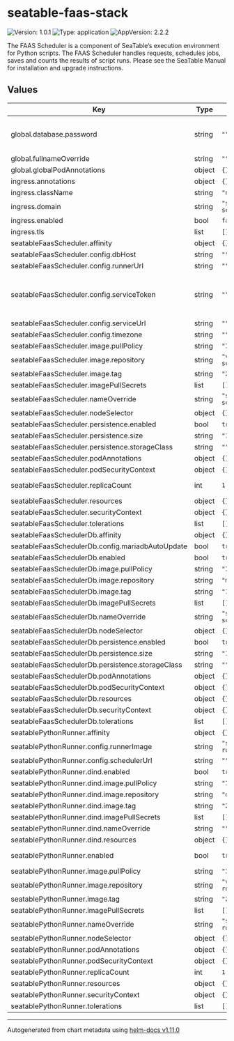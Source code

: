 # seatable-faas-stack

![Version: 1.0.1](https://img.shields.io/badge/Version-1.0.1-informational?style=flat-square) ![Type: application](https://img.shields.io/badge/Type-application-informational?style=flat-square) ![AppVersion: 2.2.2](https://img.shields.io/badge/AppVersion-2.2.2-informational?style=flat-square)

The FAAS Scheduler is a component of SeaTable’s execution environment for Python scripts. The FAAS Scheduler handles requests, schedules jobs, saves and counts the results of script runs. Please see the SeaTable Manual for installation and upgrade instructions.

## Values

| Key | Type | Default | Description |
|-----|------|---------|-------------|
| global.database.password | string | `""` | password for the seatable-faas-scheduler database, if database pod is not used, this is the database used in the scheduler to connect to your custom database |
| global.fullnameOverride | string | `""` |  |
| global.globalPodAnnotations | object | `{}` |  |
| ingress.annotations | object | `{}` |  |
| ingress.className | string | `"nginx"` |  |
| ingress.domain | string | `"seatable-faas-scheduler.example.com"` |  |
| ingress.enabled | bool | `false` |  |
| ingress.tls | list | `[]` |  |
| seatableFaasScheduler.affinity | object | `{}` |  |
| seatableFaasScheduler.config.dbHost | string | `""` | leave dbHost emtpy to use deployed pod |
| seatableFaasScheduler.config.runnerUrl | string | `""` | leave runnerUrl emtpy to use deployed pod |
| seatableFaasScheduler.config.serviceToken | string | `""` | base64 encoded passphrase string leave emtpy to let it autocreate get the created token from /opt/seatable-faas-scheduler/conf/seatable_faas_scheduler_settings.py afterwards |
| seatableFaasScheduler.config.serviceUrl | string | `""` | URL of your seatable server |
| seatableFaasScheduler.config.timezone | string | `""` | leave timezone empty for UTC |
| seatableFaasScheduler.image.pullPolicy | string | `"IfNotPresent"` |  |
| seatableFaasScheduler.image.repository | string | `"vqui/seatable-faas-scheduler"` | image to use |
| seatableFaasScheduler.image.tag | string | `"2.2.2"` |  |
| seatableFaasScheduler.imagePullSecrets | list | `[]` |  |
| seatableFaasScheduler.nameOverride | string | `"seatable-faas-scheduler"` |  |
| seatableFaasScheduler.nodeSelector | object | `{}` |  |
| seatableFaasScheduler.persistence.enabled | bool | `true` |  |
| seatableFaasScheduler.persistence.size | string | `"10Gi"` |  |
| seatableFaasScheduler.persistence.storageClass | string | `""` |  |
| seatableFaasScheduler.podAnnotations | object | `{}` |  |
| seatableFaasScheduler.podSecurityContext | object | `{}` |  |
| seatableFaasScheduler.replicaCount | int | `1` | how many scheduler are deployed behind the ingress (not tested in a production environment) |
| seatableFaasScheduler.resources | object | `{}` |  |
| seatableFaasScheduler.securityContext | object | `{}` |  |
| seatableFaasScheduler.tolerations | list | `[]` |  |
| seatableFaasSchedulerDb.affinity | object | `{}` |  |
| seatableFaasSchedulerDb.config.mariadbAutoUpdate | bool | `true` | use mariadb auto update feature |
| seatableFaasSchedulerDb.enabled | bool | `true` | disable if you use a different db |
| seatableFaasSchedulerDb.image.pullPolicy | string | `"IfNotPresent"` |  |
| seatableFaasSchedulerDb.image.repository | string | `"mariadb"` |  |
| seatableFaasSchedulerDb.image.tag | string | `"10.11"` |  |
| seatableFaasSchedulerDb.imagePullSecrets | list | `[]` |  |
| seatableFaasSchedulerDb.nameOverride | string | `"seatable-faas-scheduler-db"` |  |
| seatableFaasSchedulerDb.nodeSelector | object | `{}` |  |
| seatableFaasSchedulerDb.persistence.enabled | bool | `true` | enable persistence if needed |
| seatableFaasSchedulerDb.persistence.size | string | `"10Gi"` |  |
| seatableFaasSchedulerDb.persistence.storageClass | string | `""` |  |
| seatableFaasSchedulerDb.podAnnotations | object | `{}` |  |
| seatableFaasSchedulerDb.podSecurityContext | object | `{}` |  |
| seatableFaasSchedulerDb.resources | object | `{}` |  |
| seatableFaasSchedulerDb.securityContext | object | `{}` |  |
| seatableFaasSchedulerDb.tolerations | list | `[]` |  |
| seatablePythonRunner.affinity | object | `{}` |  |
| seatablePythonRunner.config.runnerImage | string | `"seatable/python-runner:latest"` | if you use a custom image, set it it here |
| seatablePythonRunner.config.schedulerUrl | string | `""` | leave schedulerUrl empty for deployed pod |
| seatablePythonRunner.dind.enabled | bool | `true` | leave this enabled if you are running in k8s |
| seatablePythonRunner.dind.image.pullPolicy | string | `"IfNotPresent"` |  |
| seatablePythonRunner.dind.image.repository | string | `"docker"` | set a different service image if needed |
| seatablePythonRunner.dind.image.tag | string | `"23.0.0-dind"` |  |
| seatablePythonRunner.dind.imagePullSecrets | list | `[]` |  |
| seatablePythonRunner.dind.nameOverride | string | `""` |  |
| seatablePythonRunner.dind.resources | object | `{}` |  |
| seatablePythonRunner.enabled | bool | `true` | disable if you use a different seatable-python-runner |
| seatablePythonRunner.image.pullPolicy | string | `"IfNotPresent"` |  |
| seatablePythonRunner.image.repository | string | `"vqui/seatable-python-runner"` |  |
| seatablePythonRunner.image.tag | string | `"2.0.5"` |  |
| seatablePythonRunner.imagePullSecrets | list | `[]` |  |
| seatablePythonRunner.nameOverride | string | `"seatable-python-runner"` |  |
| seatablePythonRunner.nodeSelector | object | `{}` |  |
| seatablePythonRunner.podAnnotations | object | `{}` |  |
| seatablePythonRunner.podSecurityContext | object | `{}` |  |
| seatablePythonRunner.replicaCount | int | `1` |  |
| seatablePythonRunner.resources | object | `{}` |  |
| seatablePythonRunner.securityContext | object | `{}` |  |
| seatablePythonRunner.tolerations | list | `[]` |  |

----------------------------------------------
Autogenerated from chart metadata using [helm-docs v1.11.0](https://github.com/norwoodj/helm-docs/releases/v1.11.0)
